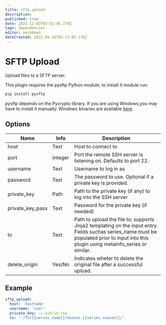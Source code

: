 ```yaml
---
title: sftp_upload
description: 
published: true
date: 2022-12-03T03:51:45.779Z
tags: dependencies
editor: markdown
dateCreated: 2022-09-18T05:13:05.170Z
---
```


# SFTP Upload
Upload files to a SFTP server. 

This plugin requires the pysftp Python module; to install it module run:

```cmd
pip install pysftp
```

pysftp depends on the Pycrypto library. If you are using Windows,you may have to install it manually. Windows binaries are available [here](http://www.voidspace.org.uk/python/modules.shtml#pycrypto).

## Options

| **Name** | **Info** | **Description** |
| --- | --- | --- |
|  host  |  Text  |  Host to connect to  |
|  port  |  Integer  |  Port the remote SSH server is listening on. Defaults to port 22.  |
|  username  |  Text  |  Username to log in as  |
|  password  |  Text  |  The password to use. Optional if a private key is provided.  |
|  private_key  |  Path  |  Path to the private key (if any) to log into the SSH server  |
|  private_key_pass  |  Text  |  Password for the private key (if needed)  |
|  to  |  Text  |  Path to upload the file to; supports Jinja2 templating on the input entry. Fields suchas series_name must be populated prior to input into this plugin using metainfo_series or similar.  |
| delete_origin | Yes/No | Indicates wheter to delete the original file after a successful upload. |

## Example

```yaml
sftp_upload:
  host: 'hostname'
  username: 'user'
  private_key: ~/.ssh/id_rsa
  to: './TV/{{series_name}}/Season {{series_season}}/'
```
